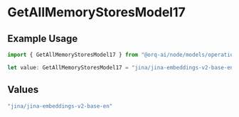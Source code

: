 # GetAllMemoryStoresModel17

## Example Usage

```typescript
import { GetAllMemoryStoresModel17 } from "@orq-ai/node/models/operations";

let value: GetAllMemoryStoresModel17 = "jina/jina-embeddings-v2-base-en";
```

## Values

```typescript
"jina/jina-embeddings-v2-base-en"
```